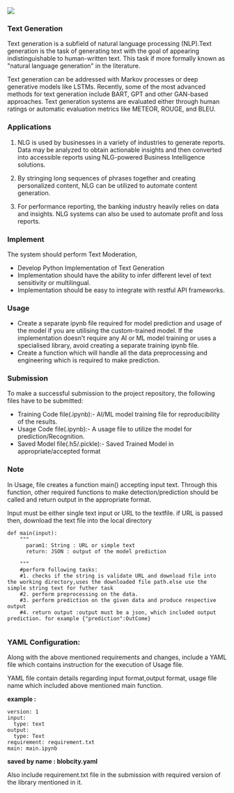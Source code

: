 <img src="https://chisw.com/wp-content/uploads/2022/06/the-most-popular-nlg-use-cases1.jpg">

### Text Generation


Text generation is a subfield of natural language processing (NLP).Text generation is the task of generating text with the goal of appearing indistinguishable to human-written text. This task if more formally known as "natural language generation" in the literature.

Text generation can be addressed with Markov processes or deep generative models like LSTMs. Recently, some of the most advanced methods for text generation include BART, GPT and other GAN-based approaches. Text generation systems are evaluated either through human ratings or automatic evaluation metrics like METEOR, ROUGE, and BLEU.

### Applications

1. NLG is used by businesses in a variety of industries to generate reports. Data may be analyzed to obtain actionable insights and then converted into accessible reports using NLG-powered Business Intelligence solutions. 

2. By stringing long sequences of phrases together and creating personalized content, NLG can be utilized to automate content generation. 

3. For performance reporting, the banking industry heavily relies on data and insights. NLG systems can also be used to automate profit and loss reports. 

### Implement

The system should perform Text Moderation,

* Develop Python Implementation of Text Generation
* Implementation should have the ability to infer different level of text sensitivity or multilingual.
* Implementation should be easy to integrate with restful API frameworks.

### Usage

* Create a separate ipynb file required for model prediction and usage of the model if you are utilising the custom-trained model. If the implementation doesn't require any AI or ML model training or uses a specialised library, avoid creating a separate training ipynb file.
* Create a function which will handle all the data preprocessing and engineering which is required to make prediction.

### Submission

To make a successful submission to the project repository, the following files have to be submitted:

* Training Code file(.ipynb):- AI/ML model training file for reproducibility of the results.
* Usage Code file(.ipynb):- A usage file to utilize the model for prediction/Recognition.
* Saved Model file(.h5/.pickle):- Saved Trained Model in appropriate/accepted format


### Note

In Usage, file creates a function main() accepting  input text. Through this function, other required functions to make detection/prediction should be called and return output in the appropriate format.

Input must be either single text input or URL to the textfile. if URL is passed then, download the text file into the local directory
```
def main(input):  
    """
      param1: String : URL or simple text
      return: JSON : output of the model prediction

    """
    #perform following tasks:
    #1. checks if the string is validate URL and download file into the working directory,uses the downloaded file path.else use the simple string text for futher task
    #2. perform preprocessing on the data.
    #3. perform prediction on the given data and produce respective output
    #4. return output :output must be a json, which included output prediction. for example {"prediction":OutCome}
    
```
### YAML Configuration:

Along with the above mentioned requirements and changes, include a YAML file which contains instruction for the execution of Usage file.

YAML file contain details regarding input format,output format, usage file name which included above mentioned main function.

**example :**

```
version: 1
input:
  type: text
output:
  type: Text
requirement: requirement.txt
main: main.ipynb
```
**saved by name : blobcity.yaml**

Also include requirement.txt file in the submission with required version of the library mentioned in it.